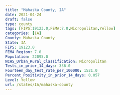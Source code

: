 ```yaml
---
title: "Mahaska County, IA"
date: 2021-04-24
draft: false
type: county
tags: [FIPS:19123.0,FEMA:7.0,Micropolitan,Yellow]
categories: [IA]
County: Mahaska County
State: IA
FIPS: 19123.0
FEMA_Region: 7.0
Population: 22095.0
NCHS_Urban_Rural_Classification: Micropolitan
Tests_in_prior_14_days: 336.0
Fourteen_day_test_rate_per_100000: 1521.0
Percent_Positivity_in_prior_14_days: 0.057
Level: Yellow
url: /states/IA/mahaska-county
---
```



